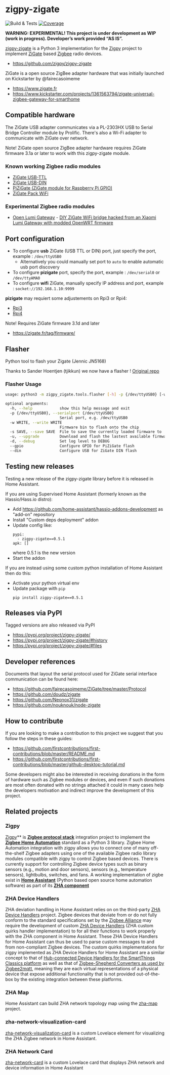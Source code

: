 # zigpy-zigate

![Build & Tests](https://github.com/zigpy/zigpy-zigate/workflows/Build%20&%20Tests/badge.svg?branch=master)
[![Coverage](https://coveralls.io/repos/github/zigpy/zigpy-zigate/badge.svg?branch=master)](https://coveralls.io/github/zigpy/zigpy-zigate?branch=master)

**WARNING: EXPERIMENTAL! This project is under development as WIP (work in progress). Developer’s work provided “AS IS”.**

[zigpy-zigate](https://github.com/zigpy/zigpy-zigate) is a Python 3 implementation for the [Zigpy](https://github.com/zigpy/) project to implement [ZiGate](https://www.zigate.fr/) based [Zigbee](https://www.zigbee.org) radio devices.

- https://github.com/zigpy/zigpy-zigate

ZiGate is a open source ZigBee adapter hardware that was initially launched on Kickstarter by @fairecasoimeme

- https://www.zigate.fr
- https://www.kickstarter.com/projects/1361563794/zigate-universal-zigbee-gateway-for-smarthome

## Compatible hardware
The ZiGate USB adapter communicates via a PL-2303HX USB to Serial Bridge Controller module by Prolific. 
There's also a Wi-Fi adapter to communicate with ZiGate over network.

Note! ZiGate open source ZigBee adapter hardware requires ZiGate firmware 3.1a or later to work with this zigpy-zigate module.

### Known working Zigbee radio modules
- [ZiGate USB-TTL](https://zigate.fr/produit/zigate-ttl/)
- [ZiGate USB-DIN](https://zigate.fr/produit/zigate-usb-din/)
- [PiZiGate (ZiGate module for Raspberry Pi GPIO)](https://zigate.fr/produit/pizigate-v1-0/)
- [ZiGate Pack WiFi](https://zigate.fr/produit/zigate-pack-wifi-v1-3/)

### Experimental Zigbee radio modules
- [Open Lumi Gateway](https://github.com/openlumi) - [DIY ZiGate WiFi bridge hacked from an Xiaomi Lumi Gateway with modded OpenWRT firmware](https://github.com/zigpy/zigpy-zigate/issues/59)

## Port configuration

- To configure __usb__ ZiGate (USB TTL or DIN) port, just specify the port, example : `/dev/ttyUSB0`
    - Alternatively you could manually set port to `auto` to enable automatic usb port discovery
- To configure __pizigate__ port, specify the port, example : `/dev/serial0` or `/dev/ttyAMA0`
- To configure __wifi__ ZiGate, manually specify IP address and port, example : `socket://192.168.1.10:9999` 

__pizigate__ may requiert some adjustements on Rpi3 or Rpi4:
- [Rpi3](https://zigate.fr/documentation/compatibilite-raspberry-pi-3-et-zero-w/)
- [Rpi4](https://zigate.fr/documentation/compatibilite-raspberry-pi-4-b/)

Note! Requires ZiGate firmware 3.1d and later
- https://zigate.fr/tag/firmware/

## Flasher

Python tool to flash your Zigate (Jennic JN5168)

Thanks to Sander Hoentjen (tjikkun) we now have a flasher !
[Original repo](https://github.com/tjikkun/zigate-flasher)

### Flasher Usage

```bash
usage: python3 -m zigpy_zigate.tools.flasher [-h] -p {/dev/ttyUSB0} [-w WRITE] [-s SAVE] [-u] [-d] [--gpio] [--din]

optional arguments:
  -h, --help            show this help message and exit
  -p {/dev/ttyUSB0}, --serialport {/dev/ttyUSB0}
                        Serial port, e.g. /dev/ttyUSB0
  -w WRITE, --write WRITE
                        Firmware bin to flash onto the chip
  -s SAVE, --save SAVE  File to save the currently loaded firmware to
  -u, --upgrade         Download and flash the lastest available firmware
  -d, --debug           Set log level to DEBUG
  --gpio                Configure GPIO for PiZiGate flash
  --din                 Configure USB for ZiGate DIN flash

```

## Testing new releases

Testing a new release of the zigpy-zigate library before it is released in Home Assistant.

If you are using Supervised Home Assistant (formerly known as the Hassio/Hass.io distro):
- Add https://github.com/home-assistant/hassio-addons-development as "add-on" repository
- Install "Custom deps deployment" addon
- Update config like: 
  ```
  pypi:
    - zigpy-zigate==0.5.1
  apk: []
  ```
  where 0.5.1 is the new version
- Start the addon

If you are instead using some custom python installation of Home Assistant then do this:
- Activate your python virtual env
- Update package with ``pip``
  ```
  pip install zigpy-zigate==0.5.1

## Releases via PyPI
Tagged versions are also released via PyPI

- https://pypi.org/project/zigpy-zigate/
- https://pypi.org/project/zigpy-zigate/#history
- https://pypi.org/project/zigpy-zigate/#files

## Developer references
Documents that layout the serial protocol used for ZiGate serial interface communication can be found here:

- https://github.com/fairecasoimeme/ZiGate/tree/master/Protocol
- https://github.com/doudz/zigate
- https://github.com/Neonox31/zigate
- https://github.com/nouknouk/node-zigate

## How to contribute

If you are looking to make a contribution to this project we suggest that you follow the steps in these guides:
- https://github.com/firstcontributions/first-contributions/blob/master/README.md
- https://github.com/firstcontributions/first-contributions/blob/master/github-desktop-tutorial.md

Some developers might also be interested in receiving donations in the form of hardware such as Zigbee modules or devices, and even if such donations are most often donated with no strings attached it could in many cases help the developers motivation and indirect improve the development of this project.

## Related projects

### Zigpy
[Zigpy](https://github.com/zigpy/zigpy)** is **[Zigbee protocol stack](https://en.wikipedia.org/wiki/Zigbee)** integration project to implement the **[Zigbee Home Automation](https://www.zigbee.org/)** standard as a Python 3 library. Zigbee Home Automation integration with zigpy allows you to connect one of many off-the-shelf Zigbee adapters using one of the available Zigbee radio library modules compatible with zigpy to control Zigbee based devices. There is currently support for controlling Zigbee device types such as binary sensors (e.g., motion and door sensors), sensors (e.g., temperature sensors), lightbulbs, switches, and fans. A working implementation of zigbe exist in **[Home Assistant](https://www.home-assistant.io)** (Python based open source home automation software) as part of its **[ZHA component](https://www.home-assistant.io/components/zha/)**

### ZHA Device Handlers
ZHA deviation handling in Home Assistant relies on on the third-party [ZHA Device Handlers](https://github.com/dmulcahey/zha-device-handlers) project. Zigbee devices that deviate from or do not fully conform to the standard specifications set by the [Zigbee Alliance](https://www.zigbee.org) may require the development of custom [ZHA Device Handlers](https://github.com/dmulcahey/zha-device-handlers) (ZHA custom quirks handler implementation) to for all their functions to work properly with the ZHA component in Home Assistant. These ZHA Device Handlers for Home Assistant can thus be used to parse custom messages to and from non-compliant Zigbee devices. The custom quirks implementations for zigpy implemented as ZHA Device Handlers for Home Assistant are a similar concept to that of [Hub-connected Device Handlers for the SmartThings Classics platform](https://docs.smartthings.com/en/latest/device-type-developers-guide/) as well as that of [Zigbee-Shepherd Converters as used by Zigbee2mqtt](https://www.zigbee2mqtt.io/how_tos/how_to_support_new_devices.html), meaning they are each virtual representations of a physical device that expose additional functionality that is not provided out-of-the-box by the existing integration between these platforms.

### ZHA Map
Home Assistant can build ZHA network topology map using the [zha-map](https://github.com/zha-ng/zha-map) project.

### zha-network-visualization-card
[zha-network-visualization-card](https://github.com/dmulcahey/zha-network-visualization-card) is a custom Lovelace element for visualizing the ZHA Zigbee network in Home Assistant.

### ZHA Network Card
[zha-network-card](https://github.com/dmulcahey/zha-network-card) is a custom Lovelace card that displays ZHA network and device information in Home Assistant
